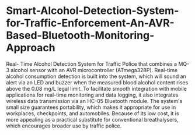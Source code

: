 # Smart-Alcohol-Detection-System-for-Traffic-Enforcement-An-AVR-Based-Bluetooth-Monitoring-Approach
Real- Time Alcohol Detection System for Traffic Police that combines a MQ-3 alcohol sensor with an AVR microcontroller (ATmega328P). Real-time alcohol consumption detection is built into the system, which will sound an alert via an LED and buzzer when the measured blood alcohol content rises above the 0.08 mg/L legal limit. To facilitate smooth integration with mobile applications for real-time monitoring and data logging, it also integrates wireless data transmission via an HC-05 Bluetooth module. The system's small size guarantees portability, which makes it appropriate for use in workplaces, checkpoints, and automobiles. Because of its low cost, it is more appealing as a practical substitute for conventional breathalysers, which encourages broader use by traffic police.
